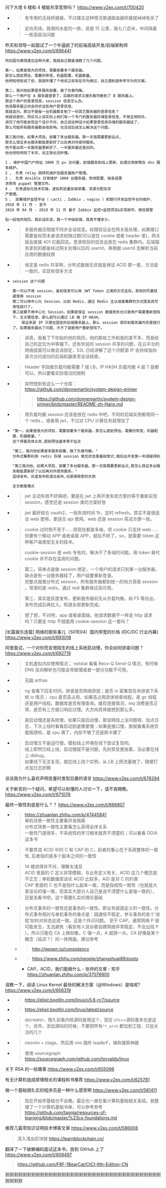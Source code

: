 
问下大佬 6 楼和 4 楼能共享宽带吗？ https://www.v2ex.com/t/700420
- > 有专用的无线桥接器，不过楼主这种情况普通路由器桥接就绰绰有余了
- > 定向天线，我用的水星的一款，说是 15 公里，我七八百米，中间隔着一栋高层没问题

昨天和领导一起面试了一个牛逼疯了的前端高级开发/前端架构师 https://www.v2ex.com/t/696441
```console
然后因为难得遇见这种大佬，我就自己算是请教了几个问题。

第一，如果是很大的项目，需要部署多个服务器。
那怎么提前预估，需要的带宽，机器配置，机器数量。
他吧啦吧啦说了些，我就听懂了个他说之前有在华为做过，自己遇到就参考华为的方案。

第二，我问他如果是多服务部署，做了负载均衡。
那么一个用户在 A 服务器登录了，后面的请求又被负载均衡到了 B 服务器上。
那这个用户的登录信息，session 信息怎么办。
他说服务器之间会同步这些用户登录信息。
我就追问，那岂不是每一台机器都复制了一份其它服务器的登录信息？
他就说是的，然后马上说实际上他们有一个专门的服务器存储登录信息，不用互相同步。
讲完了他可能发现这个设计不对，自己说这种设计如果登录信息存储的服务器挂了，
那么可能所有服务器都会收影响。也没说后续怎么解决这个问题。

第三我问他，如果大项目，部署了多台服务器。那一天我需要更新站点,
那怎么保证多台服务都能更新好了以后再对外提供服务。
而不是出现一半服务器更新好了，一半服务器还是旧的。
他也吧啦吧啦了半天，反正我也没听懂。
```
```console
1 、维护中国门户网站 1000 万 pv 访问量，前端服务和线上更新、处理日常故障及 dns 服务维护。
2 、 负责 relay 跳转机维护及服务器账户管理。
3 、 负责 Ansible 日常维护 1000 台服务器，修改配置、按各组需
求修改 puppet 管理文件。
4 、 负责虚拟化技术实施，虚拟机批量安装部署，资源分配及资
产管理。
5 、 部署维护监控平台（ cacti 、Zabbix 、nagios ）和银行开发监控平台的维护，2018 年 11 月 - 至今
2018 年 04 月 - 2018 年 11 月 基于 Zabbix 监控+监控项目&实现邮件、微信报警

贴一段他的简历。我实话实说，我一个中级前端，我真不懂多少。
```
- > 多服务器压根就不同步会话信息。权限验证会在网关层处理，如果接口需要鉴权而本身请求权限过期(可以放在 cookie 或者 header 里)，网关层会直接 401 拦截回去。登录校验的信息会放在 redis 集群内。后端服务拿到的都是经过网关处理以后的 userId，再根据 userId 去解析当前应用的数据权限
- > 肯定是 redis 共享啊，分布式数据无非就是保证 ACID 那一套，方法是一致的，实现有很多方法
- > 
  ```
  session 这个问题

  第一可以不用 session，鉴权信息可以用 JWT Token 之类的方式去存。其他的尽量规避使用 session
  第二可以用中心化 Session，比如 Redis，通过 Redis 主从或者集群的方式提高其可用性就行了。
  第三就算不用中心化 Session，如果能保证 session 数据丢失也只是用户需要重新登陆下，无关键信息。那么就可以通过 LB 做 IP HASH，
      保证来源 IP 只落在固定的后端服务器上，那么 session 保存到服务器内存里就行了。如果服务器出了问题，大不了就是用户重新登陆下。
  ```
- > 讲真，我看了下你贴的他的简历，他的那些工作和我的差不多，而我给自己的定位为中等偏下。还有你说的 session 共享的问题，在云平台的网络层面可以做会话锁定，52L 已经讲解了这个问题源 IP 会持续指向首次访问成功的后端机器直至会话结束。
- > Header 字段做负载均衡需要 7 层 LB，IP HASH 负载均衡 4 层 7 层都可以。所以要看实际情况的限制
- > 突然想到有这么一个仓库： https://github.com/donnemartin/system-design-primer
  >> https://github.com/donnemartin/system-design-primer/blob/master/README-zh-Hans.md
- > 用负载均衡 session 应该是放在 redis 中吧，不同的后端实例都用同一个 redis 。或者用 jwt，不过对 CPU 计算任务就增加了
- > 
  ```
  "第一，如果是很大的项目，需要部署多个服务器。那怎么提前预估，需要的带宽，机器配置，机器数量。"
  这个得看具体业务,提前预估基本等于扯淡
  
  "第二，我问他如果是多服务部署，做了负载均衡。"
  分布式集群利用 redis 存储 session 做无状态是基础常识,做后台开发第一年就碰得到
  
  "第三我问他，如果大项目，部署了多台服务器。那一天我需要更新站点,那怎么保证多台服务都能更新好了以后再对外提供服务。"
  蓝绿发布、灰度发布和滚动发布,也是很简答的东西

  全文都是槽点
  ```
- > jwt 主动失效不好搞吧，要是在 jwt 上再开发失效方案约等于重新实现 session，感觉还是 session 类的方案好些
- > jwt 最好结合 oauth2，一般失效时间 1h，定时 refresh。其实不是很适合 web 使用，更适合 api 使用。web 还是 session 简洁方便一些。
- > cookie 过时倒不至于……但现在都是多端，但 cookie 只支持 web……你要有个移动 APP 或者桌面 APP，就玩不转了。so，就需要 token 这种客户端类型无关的技术。
  >
  > cookie-session 是 web 专有的，解决不了多端的问题。用 token 替代 cookie 并不存在滥用的问题。
- > 第二，简单点是做 session 绑定，一个用户的请求只到某一台服务器，缺点是有一台服务器挂了，用户就要重新登录。 <br> 完整点就做分布式 session，所有服务器都到统一的地方获取 session 。常用的是 redis，通过 redi 集群保证高可用。
  >
  > 第三，其实是灰度发布，更新服务器前先从负载均衡，如 F5 等拉出，发布完成后再拉入。知道全部更新完成。
- > 想了想，不对吧，app 或者桌面端，他请求数据不一样走 http 请求吗？只要走 http 不就能用 cookie-session 这一套吗？

[长篇娱乐连载] 网络的那些事儿（S01E04）国内带宽的价格 (IDC/DC 行业内幕) https://www.v2ex.com/t/693018

阿里面试，一个对你而言很陌生的线上系统启动慢，你会如何排查问题？ https://www.v2ex.com/t/692719
- > 主机虚拟内存使用情况； netstat 看看 Recv-Q Send-Q 情况，有时候 DNS 反向解析也可能会导致慢或者一部分功能不可用。
- > 无脑 arthas
- > ng 查看下回复时间，排查是否网络原因；是否 io 密集型任务排查下系统 io 情况； cpu 是否高占用，如果高占用具体排查线程，是 gc 线程还是用户线程。数据库是否有慢查询，缓存连接情况，mq 消费是否正常，是否有三方接口响应过慢。大方向具体就想到那么多。
- > 是启动慢还是系统慢，如果只是启动慢，那说明线上没问题呀，加点日志，下次上线时看看启动到底哪里慢；如果是接口慢，那就看看系统负载瓶颈呗，是 cpu 满了，内存不够了还是网卡爆了
- > 启动慢又不是运行慢，模拟线上环境在线下尝试复现呗。 <br> 线上即然已经上线，启动慢就不是问题，先封禁变更放着，没必要在线上 debug。 <br> 如果线下无法复现，就在线上找个实例，从 LB 上把流量摘了，随便打点加日志折腾

谈谈我为什么喜欢声明变量时类型后置的语言 https://www.v2ex.com/t/678294

关于断言的一个疑问，希望可以和懂的人讨论一下，请不吝赐教。 https://www.v2ex.com/t/671078

最终一致性到底是什么？？ https://www.v2ex.com/t/666807
- > https://zhuanlan.zhihu.com/p/47445841 
  <br> 单机场景一致性主要看并发隔离 
  <br> 分布式场景一致性主要看怎么获得全序关系 
  <br> 一致性门道很多，不系统性的学习根本就弄不清楚的；可以看看 DDIA 这本书
- > 不要弄混 ACID 中的 C 和 CAP 的 C，前者的重心在于系统整体的一致性, 后者指的是多个副本之间的一致性
- > 14 楼说得并不对，理解太浅显 
  <br> ACID 里面的 C 定义非常模糊，与业务定义有关，ACID 这几个概念就不正交；单机数据库谈论 ACID 比较多，AID 是对 C 的约束 
  <br> CAP 里面的 C 也不是指什么副本一致，而是指线性一致性（也就是大家谈论的强一致，但其实大部分人自己是说不清楚什么是强一致的），还是去看书吧，这个需要扎实的理论基础
- > 分布式事务的一致性还是事务的一致性，即业务层面定义的一致性。分布式事务相对与单机事务的难点是：因通信不稳定，参与事务的各个‘进程’如何对状态达成一致。这是个共识问题。
至于 CAP，通常网络 P 很可能发生，无法避免（看到有人说谷歌自建网络非常稳定，不会出现 P ）。所以只能在 CA 上做权衡，C 强一点，A 就弱一点。CA 好像是某个概念（延迟？）的一体两面。建议参考 
  * > http://jepsen.io/consistency
  * > https://www.zhihu.com/people/zhangshuai89/posts
    + CAP，ACID，我们能做什么 - 张帅的文章 - 知乎 https://zhuanlan.zhihu.com/p/37076900

请教一下，阅读 Linux Kernel 最快的解决方案（@Windows）是啥呢? https://www.v2ex.com/t/656319
- > https://elixir.bootlin.com/linux/v5.6-rc7/source
- > https://elixir.bootlin.com/linux/latest/source
- > qtcreator，很久前看内核源码是用这个，现在 c/c++源码基本也是这个。另外，添加源码的时候，不要把所有`**_arch` 都加到工程，只加关注的几个
- > neovim + ctags，然后用 vim 插件 leaderF，堪称搜索神器
- > 使用 sourcegraph https://sourcegraph.com/github.com/torvalds/linux

关于 RSA 的一些趣事 https://www.v2ex.com/t/655096

有无计算机组成原理相关的课程和书推荐 https://www.v2ex.com/t/625781

做一个基础很扎实的程序员是一种什么感受啊 https://www.v2ex.com/t/561411
- > 现在开始学基础也不会晚。最近也一直在看计算机基础相关圣经。我整理了一个计算机基础书单，可以参考参考 https://github.com/tagnja/resources-of-learning/blob/master/%23cs-foundations.md

推荐几篇零知识证明技术博客文章 https://www.v2ex.com/t/586006
> 深入浅出区块链 https://learnblockchain.cn/

翻译了一下破解编码面试这本书，放到 GitHub 上了 https://www.v2ex.com/t/609497
> https://github.com/F8F-1BearCat/CtCI-6th-Edition-CN

:u5272::u5272::u5272::u5272::u5272::u5272::u5272::u5272::u5272::u5272::u5272::u5272::u5272::u5272::u5272::u5272::u5272::u5272::u5272::u5272::u5272::u5272::u5272::u5272::u5272::u5272::u5272::u5272::u5272::u5272::u5272::u5272::u5272::u5272::u5272::u5272::u5272::u5272::u5272::u5272:
